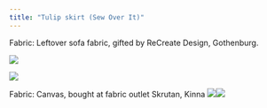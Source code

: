 ```yaml
---
title: "Tulip skirt (Sew Over It)"
---
```


Fabric: Leftover sofa fabric, gifted by ReCreate Design, Gothenburg. 

![](projects/attachments/DSCF7940.jpg)

![](projects/attachments/DSCF7942.jpg)

Fabric: Canvas, bought at fabric outlet Skrutan, Kinna
![](projects/attachments/DSCF8105.jpg)![](projects/attachments/DSCF7750.jpg)